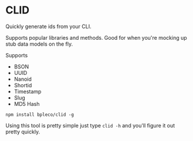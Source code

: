 # CLID

Quickly generate ids from your CLI.

Supports popular libraries and methods. Good for when you're mocking up stub data models on the fly.

Supports

- BSON
- UUID
- Nanoid
- Shortid
- Timestamp
- Slug
- MD5 Hash

```
npm install bpleco/clid -g
```

Using this tool is pretty simple just type `clid -h` and you'll figure it out pretty quickly.
